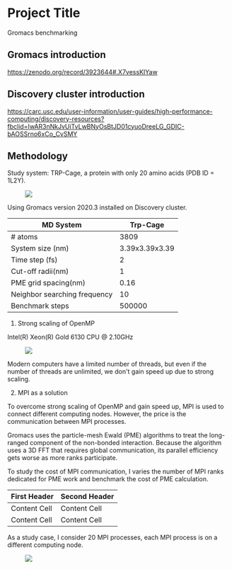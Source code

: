 # Project Title

Gromacs benchmarking

## Gromacs introduction
https://zenodo.org/record/3923644#.X7vessKIYaw

## Discovery cluster introduction
https://carc.usc.edu/user-information/user-guides/high-performance-computing/discovery-resources?fbclid=IwAR3nNkJvUiTvLwBNyOsBtJD01cyuoDreeLG_GDIC-bAOSSrno6xCo_CvSMY

## Methodology
Study system: TRP-Cage, a protein with only 20 amino acids (PDB ID = 1L2Y).
<figure>
  <img src="https://github.com/hoatrinhusc/Gromacs-benchmark/blob/main/trp_vmd.png"/>
</figure>


Using Gromacs version 2020.3 installed on Discovery cluster.

| MD System  | Trp-Cage |
| ------------- | ------------- |
| # atoms | 3809  |
| System size (nm)  |  3.39x3.39x3.39 |
| Time step (fs) | 2 |
| Cut-off radii(nm) | 1 |
| PME grid spacing(nm) | 0.16 |
| Neighbor searching frequency | 10|
| Benchmark steps | 500000 |


1. Strong scaling of OpenMP

Intel(R) Xeon(R) Gold 6130 CPU @ 2.10GHz
<figure>
  <img src="https://github.com/hoatrinhusc/Gromacs-benchmark/blob/main/1MPI-OpenMP.png"/>
</figure>

Modern computers have a limited number of threads, but even if the number of threads are unlimited, we don't gain speed up due to strong scaling.

2. MPI as a solution

To overcome strong scaling of OpenMP and gain speed up, MPI is used to connect different computing nodes. However, the price is the communication between MPI processes.

Gromacs uses the particle-mesh Ewald (PME) algorithms to treat the long-ranged component of the non-bonded interaction. Because the algorithm uses a 3D FFT that requires global communication, its parallel efficiency gets worse as more ranks participate. 

To study the cost of MPI communication, I varies the number of MPI ranks dedicated for PME work and benchmark the cost of PME calculation.

| First Header  | Second Header |
| ------------- | ------------- |
| Content Cell  | Content Cell  |
| Content Cell  | Content Cell  |


As a study case, I consider 20 MPI processes, each MPI process is on a different computing node. 
<figure>
  <img src="https://github.com/hoatrinhusc/Gromacs-benchmark/blob/main/MPI_PME.png"/>
</figure>



